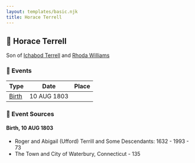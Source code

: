 ```yaml
---
layout: templates/basic.njk
title: Horace Terrell
---
```

## 🔵 Horace Terrell

Son of [Ichabod Terrell](/people/6/66420816) and [Rhoda Williams](/people/2/220352)

### 📆 Events

Type | Date | Place
------ | ------ | ------
[Birth](#event-def051bf-1048-4b21-847b-21567c098fbd) | 10 AUG 1803 |

### 📰 Event Sources

#### <a id="event-def051bf-1048-4b21-847b-21567c098fbd"></a> Birth, 10 AUG 1803
* Roger and Abigail (Ufford) Terrill and Some Descendants: 1632 - 1993  - 73
* The Town and City of Waterbury, Connecticut  - 135